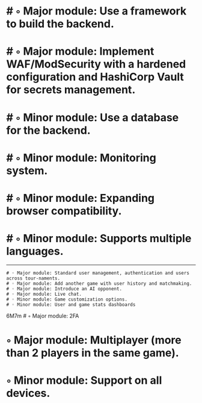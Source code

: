 #	# ◦ Major module: Use a framework to build the backend.
#	# ◦ Major module: Implement WAF/ModSecurity with a hardened configuration and HashiCorp Vault for secrets management.
#	# ◦ Minor module: Use a database for the backend.
#	# ◦ Minor module: Monitoring system.
#	# ◦ Minor module: Expanding browser compatibility.
#	# ◦ Minor module: Supports multiple languages.
------------------------------------------------------------------------
	# ◦ Major module: Standard user management, authentication and users across tour-naments.
	# ◦ Major module: Add another game with user history and matchmaking.
	# ◦ Major module: Introduce an AI opponent.
	# ◦ Major module: Live chat.
	# ◦ Minor module: Game customization options.
	# ◦ Minor module: User and game stats dashboards
6M7m
	# ◦ Major module: 2FA

# ◦ Major module: Multiplayer (more than 2 players in the same game).
# ◦ Minor module: Support on all devices.